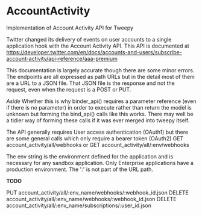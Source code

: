 # AccountActivity
 Implementation of Account Activity API for Tweepy
 
 Twitter changed its delivery of events on user accounts to a single application hook with the Account Activity API. This API is documented at https://developer.twitter.com/en/docs/accounts-and-users/subscribe-account-activity/api-reference/aaa-premium
 
 This documentation is largely accurate though there are some minor errors. The endpoints are all expressed as path URLs but in the detail most of them are a URL to a JSON file. That JSON file is the response and not the request, even when the request is a POST or PUT. 
 
 *Aside* Whether this is why binder_api() requires a parameter reference (even if there is no parameter) in order to execute rather than return the model is unknown but forming the bind_api() calls like this works. There may well be a tidier way of forming these calls if it was ever merged into tweepy itself.
 
 The API generally requires User access authentication (OAuth1) but there are some general calls which only require a bearer token (OAuth2) GET account_activity/all/webhooks or GET account_activity/all/:env/webhooks
 
 The env string is the environment defined for the application and is necessary for any sandbox application. Only Enterprise applications have a production environment. The ':' is not part of the URL path.
 
 
 
 **TODO**
 
 PUT account_activity/all/:env_name/webhooks/:webhook_id.json
 DELETE account_activity/all/:env_name/webhooks/:webhook_id.json
 DELETE account_activity/all/:env_name/subscriptions/:user_id.json
 
